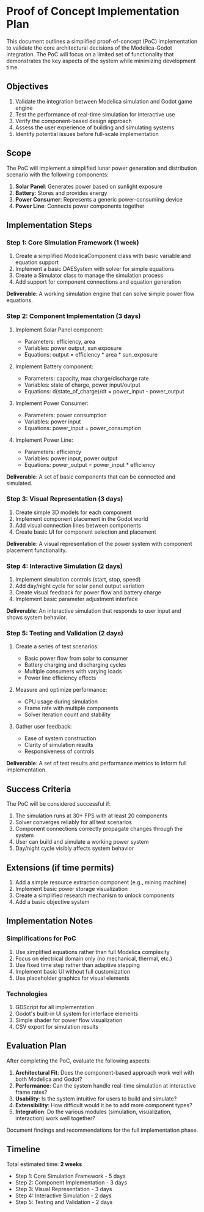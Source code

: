 # Proof of Concept Implementation Plan

This document outlines a simplified proof-of-concept (PoC) implementation to validate the core architectural decisions of the Modelica-Godot integration. The PoC will focus on a limited set of functionality that demonstrates the key aspects of the system while minimizing development time.

## Objectives

1. Validate the integration between Modelica simulation and Godot game engine
2. Test the performance of real-time simulation for interactive use
3. Verify the component-based design approach
4. Assess the user experience of building and simulating systems
5. Identify potential issues before full-scale implementation

## Scope

The PoC will implement a simplified lunar power generation and distribution scenario with the following components:

1. **Solar Panel**: Generates power based on sunlight exposure
2. **Battery**: Stores and provides energy
3. **Power Consumer**: Represents a generic power-consuming device
4. **Power Line**: Connects power components together

## Implementation Steps

### Step 1: Core Simulation Framework (1 week)

1. Create a simplified ModelicaComponent class with basic variable and equation support
2. Implement a basic DAESystem with solver for simple equations
3. Create a Simulator class to manage the simulation process
4. Add support for component connections and equation generation

**Deliverable**: A working simulation engine that can solve simple power flow equations.

### Step 2: Component Implementation (3 days)

1. Implement Solar Panel component:
   - Parameters: efficiency, area
   - Variables: power output, sun exposure
   - Equations: output = efficiency * area * sun_exposure

2. Implement Battery component:
   - Parameters: capacity, max charge/discharge rate
   - Variables: state of charge, power input/output
   - Equations: d(state_of_charge)/dt = power_input - power_output

3. Implement Power Consumer:
   - Parameters: power consumption
   - Variables: power input
   - Equations: power_input = power_consumption

4. Implement Power Line:
   - Parameters: efficiency
   - Variables: power input, power output
   - Equations: power_output = power_input * efficiency

**Deliverable**: A set of basic components that can be connected and simulated.

### Step 3: Visual Representation (3 days)

1. Create simple 3D models for each component
2. Implement component placement in the Godot world
3. Add visual connection lines between components
4. Create basic UI for component selection and placement

**Deliverable**: A visual representation of the power system with component placement functionality.

### Step 4: Interactive Simulation (2 days)

1. Implement simulation controls (start, stop, speed)
2. Add day/night cycle for solar panel output variation
3. Create visual feedback for power flow and battery charge
4. Implement basic parameter adjustment interface

**Deliverable**: An interactive simulation that responds to user input and shows system behavior.

### Step 5: Testing and Validation (2 days)

1. Create a series of test scenarios:
   - Basic power flow from solar to consumer
   - Battery charging and discharging cycles
   - Multiple consumers with varying loads
   - Power line efficiency effects

2. Measure and optimize performance:
   - CPU usage during simulation
   - Frame rate with multiple components
   - Solver iteration count and stability

3. Gather user feedback:
   - Ease of system construction
   - Clarity of simulation results
   - Responsiveness of controls

**Deliverable**: A set of test results and performance metrics to inform full implementation.

## Success Criteria

The PoC will be considered successful if:

1. The simulation runs at 30+ FPS with at least 20 components
2. Solver converges reliably for all test scenarios
3. Component connections correctly propagate changes through the system
4. User can build and simulate a working power system
5. Day/night cycle visibly affects system behavior

## Extensions (if time permits)

1. Add a simple resource extraction component (e.g., mining machine)
2. Implement basic power storage visualization
3. Create a simplified research mechanism to unlock components
4. Add a basic objective system

## Implementation Notes

### Simplifications for PoC

1. Use simplified equations rather than full Modelica complexity
2. Focus on electrical domain only (no mechanical, thermal, etc.)
3. Use fixed time step rather than adaptive stepping
4. Implement basic UI without full customization
5. Use placeholder graphics for visual elements

### Technologies

1. GDScript for all implementation
2. Godot's built-in UI system for interface elements
3. Simple shader for power flow visualization
4. CSV export for simulation results

## Evaluation Plan

After completing the PoC, evaluate the following aspects:

1. **Architectural Fit**: Does the component-based approach work well with both Modelica and Godot?
2. **Performance**: Can the system handle real-time simulation at interactive frame rates?
3. **Usability**: Is the system intuitive for users to build and simulate?
4. **Extensibility**: How difficult would it be to add more component types?
5. **Integration**: Do the various modules (simulation, visualization, interaction) work well together?

Document findings and recommendations for the full implementation phase.

## Timeline

Total estimated time: **2 weeks**

- Step 1: Core Simulation Framework - 5 days
- Step 2: Component Implementation - 3 days
- Step 3: Visual Representation - 3 days
- Step 4: Interactive Simulation - 2 days
- Step 5: Testing and Validation - 2 days 